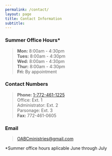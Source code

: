 ```yaml
---
permalink: /contact/
layout: page
title: Contact Information
subtitle: 
---
```


### Summer Office Hours*
> **Mon:** 8:00am - 4:30pm<br />
> **Tues:** 8:00am - 4:30pm<br />
> **Wed:** 8:00am - 4:30pm<br />
> **Thur:** 8:00am - 4:30pm<br />
> **Fri:** By appointment<br />

<!---### Office Hours
> **Mon:** 8:00am - 3:30pm<br />
> **Tues:** 8:00am - 3:30pm<br />
> **Wed:** 8:00am - 3:30pm<br />
> **Thur:** 8:00am - 3:30pm<br />
> **Fri:** 8:00am - 3:30pm<br />--->

### Contact Numbers
> **Phone:** <a href="tel:+17724611225">1-772-461-1225</a><br />
>   Office: Ext. 1<br />
>   Administrator: Ext. 2<br />
>   Parsonage: Ext. 3<br />
> **Fax:** 772-461-0605<br />

### Email
> <OABCministries@gmail.com>

*Summer office hours aplicable June through July